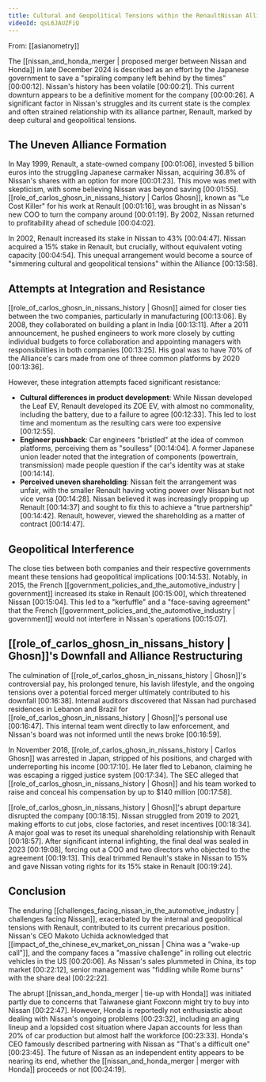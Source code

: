 ```yaml
---
title: Cultural and Geopolitical Tensions within the RenaultNissan Alliance
videoId: qsL6JAUZFiQ
---
```


From: [[asianometry]] <br/> 

The [[nissan_and_honda_merger | proposed merger between Nissan and Honda]] in late December 2024 is described as an effort by the Japanese government to save a "spiraling company left behind by the times" <a class="yt-timestamp" data-t="00:00:12">[00:00:12]</a>. Nissan's history has been volatile <a class="yt-timestamp" data-t="00:00:21">[00:00:21]</a>. This current downturn appears to be a definitive moment for the company <a class="yt-timestamp" data-t="00:00:26">[00:00:26]</a>. A significant factor in Nissan's struggles and its current state is the complex and often strained relationship with its alliance partner, Renault, marked by deep cultural and geopolitical tensions.

## The Uneven Alliance Formation

In May 1999, Renault, a state-owned company <a class="yt-timestamp" data-t="00:01:06">[00:01:06]</a>, invested 5 billion euros into the struggling Japanese carmaker Nissan, acquiring 36.8% of Nissan's shares with an option for more <a class="yt-timestamp" data-t="00:01:23">[00:01:23]</a>. This move was met with skepticism, with some believing Nissan was beyond saving <a class="yt-timestamp" data-t="00:01:55">[00:01:55]</a>. [[role_of_carlos_ghosn_in_nissans_history | Carlos Ghosn]], known as "Le Cost Killer" for his work at Renault <a class="yt-timestamp" data-t="00:01:16">[00:01:16]</a>, was brought in as Nissan's new COO to turn the company around <a class="yt-timestamp" data-t="00:01:19">[00:01:19]</a>. By 2002, Nissan returned to profitability ahead of schedule <a class="yt-timestamp" data-t="00:04:02">[00:04:02]</a>.

In 2002, Renault increased its stake in Nissan to 43% <a class="yt-timestamp" data-t="00:04:47">[00:04:47]</a>. Nissan acquired a 15% stake in Renault, but crucially, without equivalent voting capacity <a class="yt-timestamp" data-t="00:04:54">[00:04:54]</a>. This unequal arrangement would become a source of "simmering cultural and geopolitical tensions" within the Alliance <a class="yt-timestamp" data-t="00:13:58">[00:13:58]</a>.

## Attempts at Integration and Resistance

[[role_of_carlos_ghosn_in_nissans_history | Ghosn]] aimed for closer ties between the two companies, particularly in manufacturing <a class="yt-timestamp" data-t="00:13:06">[00:13:06]</a>. By 2008, they collaborated on building a plant in India <a class="yt-timestamp" data-t="00:13:11">[00:13:11]</a>. After a 2011 announcement, he pushed engineers to work more closely by cutting individual budgets to force collaboration and appointing managers with responsibilities in both companies <a class="yt-timestamp" data-t="00:13:25">[00:13:25]</a>. His goal was to have 70% of the Alliance's cars made from one of three common platforms by 2020 <a class="yt-timestamp" data-t="00:13:36">[00:13:36]</a>.

However, these integration attempts faced significant resistance:
*   **Cultural differences in product development**: While Nissan developed the Leaf EV, Renault developed its ZOE EV, with almost no commonality, including the battery, due to a failure to agree <a class="yt-timestamp" data-t="00:12:33">[00:12:33]</a>. This led to lost time and momentum as the resulting cars were too expensive <a class="yt-timestamp" data-t="00:12:55">[00:12:55]</a>.
*   **Engineer pushback**: Car engineers "bristled" at the idea of common platforms, perceiving them as "soulless" <a class="yt-timestamp" data-t="00:14:04">[00:14:04]</a>. A former Japanese union leader noted that the integration of components (powertrain, transmission) made people question if the car's identity was at stake <a class="yt-timestamp" data-t="00:14:14">[00:14:14]</a>.
*   **Perceived uneven shareholding**: Nissan felt the arrangement was unfair, with the smaller Renault having voting power over Nissan but not vice versa <a class="yt-timestamp" data-t="00:14:28">[00:14:28]</a>. Nissan believed it was increasingly propping up Renault <a class="yt-timestamp" data-t="00:14:37">[00:14:37]</a> and sought to fix this to achieve a "true partnership" <a class="yt-timestamp" data-t="00:14:42">[00:14:42]</a>. Renault, however, viewed the shareholding as a matter of contract <a class="yt-timestamp" data-t="00:14:47">[00:14:47]</a>.

## Geopolitical Interference

The close ties between both companies and their respective governments meant these tensions had geopolitical implications <a class="yt-timestamp" data-t="00:14:53">[00:14:53]</a>. Notably, in 2015, the French [[government_policies_and_the_automotive_industry | government]] increased its stake in Renault <a class="yt-timestamp" data-t="00:15:00">[00:15:00]</a>, which threatened Nissan <a class="yt-timestamp" data-t="00:15:04">[00:15:04]</a>. This led to a "kerfuffle" and a "face-saving agreement" that the French [[government_policies_and_the_automotive_industry | government]] would not interfere in Nissan's operations <a class="yt-timestamp" data-t="00:15:07">[00:15:07]</a>.

## [[role_of_carlos_ghosn_in_nissans_history | Ghosn]]'s Downfall and Alliance Restructuring

The culmination of [[role_of_carlos_ghosn_in_nissans_history | Ghosn]]'s controversial pay, his prolonged tenure, his lavish lifestyle, and the ongoing tensions over a potential forced merger ultimately contributed to his downfall <a class="yt-timestamp" data-t="00:16:38">[00:16:38]</a>. Internal auditors discovered that Nissan had purchased residences in Lebanon and Brazil for [[role_of_carlos_ghosn_in_nissans_history | Ghosn]]'s personal use <a class="yt-timestamp" data-t="00:16:47">[00:16:47]</a>. This internal team went directly to law enforcement, and Nissan's board was not informed until the news broke <a class="yt-timestamp" data-t="00:16:59">[00:16:59]</a>.

In November 2018, [[role_of_carlos_ghosn_in_nissans_history | Carlos Ghosn]] was arrested in Japan, stripped of his positions, and charged with underreporting his income <a class="yt-timestamp" data-t="00:17:10">[00:17:10]</a>. He later fled to Lebanon, claiming he was escaping a rigged justice system <a class="yt-timestamp" data-t="00:17:34">[00:17:34]</a>. The SEC alleged that [[role_of_carlos_ghosn_in_nissans_history | Ghosn]] and his team worked to raise and conceal his compensation by up to $140 million <a class="yt-timestamp" data-t="00:17:58">[00:17:58]</a>.

[[role_of_carlos_ghosn_in_nissans_history | Ghosn]]'s abrupt departure disrupted the company <a class="yt-timestamp" data-t="00:18:15">[00:18:15]</a>. Nissan struggled from 2019 to 2021, making efforts to cut jobs, close factories, and reset incentives <a class="yt-timestamp" data-t="00:18:34">[00:18:34]</a>. A major goal was to reset its unequal shareholding relationship with Renault <a class="yt-timestamp" data-t="00:18:57">[00:18:57]</a>. After significant internal infighting, the final deal was sealed in 2023 <a class="yt-timestamp" data-t="00:19:08">[00:19:08]</a>, forcing out a COO and two directors who objected to the agreement <a class="yt-timestamp" data-t="00:19:13">[00:19:13]</a>. This deal trimmed Renault's stake in Nissan to 15% and gave Nissan voting rights for its 15% stake in Renault <a class="yt-timestamp" data-t="00:19:24">[00:19:24]</a>.

## Conclusion

The enduring [[challenges_facing_nissan_in_the_automotive_industry | challenges facing Nissan]], exacerbated by the internal and geopolitical tensions with Renault, contributed to its current precarious position. Nissan's CEO Makoto Uchida acknowledged that [[impact_of_the_chinese_ev_market_on_nissan | China was a "wake-up call"]], and the company faces a "massive challenge" in rolling out electric vehicles in the US <a class="yt-timestamp" data-t="00:20:06">[00:20:06]</a>. As Nissan's sales plummeted in China, its top market <a class="yt-timestamp" data-t="00:22:12">[00:22:12]</a>, senior management was "fiddling while Rome burns" with the share deal <a class="yt-timestamp" data-t="00:22:22">[00:22:22]</a>.

The abrupt [[nissan_and_honda_merger | tie-up with Honda]] was initiated partly due to concerns that Taiwanese giant Foxconn might try to buy into Nissan <a class="yt-timestamp" data-t="00:22:47">[00:22:47]</a>. However, Honda is reportedly not enthusiastic about dealing with Nissan's ongoing problems <a class="yt-timestamp" data-t="00:23:32">[00:23:32]</a>, including an aging lineup and a lopsided cost situation where Japan accounts for less than 20% of car production but almost half the workforce <a class="yt-timestamp" data-t="00:23:33">[00:23:33]</a>. Honda's CEO famously described partnering with Nissan as "That's a difficult one" <a class="yt-timestamp" data-t="00:23:45">[00:23:45]</a>. The future of Nissan as an independent entity appears to be nearing its end, whether the [[nissan_and_honda_merger | merger with Honda]] proceeds or not <a class="yt-timestamp" data-t="00:24:19">[00:24:19]</a>.
